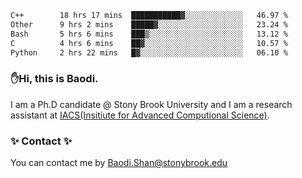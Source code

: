 <!--START_SECTION:waka-->

```txt
C++        18 hrs 17 mins  ███████████▓░░░░░░░░░░░░░   46.97 %
Other      9 hrs 2 mins    █████▓░░░░░░░░░░░░░░░░░░░   23.24 %
Bash       5 hrs 6 mins    ███▒░░░░░░░░░░░░░░░░░░░░░   13.12 %
C          4 hrs 6 mins    ██▓░░░░░░░░░░░░░░░░░░░░░░   10.57 %
Python     2 hrs 22 mins   █▓░░░░░░░░░░░░░░░░░░░░░░░   06.10 %
```

<!--END_SECTION:waka-->

### ✋Hi, this is Baodi. 

I am a Ph.D candidate @ Stony Brook University and I am a research assistant at [IACS(Insitiute for Advanced Computional Science)](https://iacs.stonybrook.edu/).

### ✨ Contact ✨

You can contact me by [Baodi.Shan@stonybrook.edu](mailto:Baodi.Shan@stonybrook.edu)





<!--
[![Anurag's GitHub stats](https://github-readme-stats.vercel.app/api?username=lwshanbd&theme=jolly&show_icons=true&count_private=true&include_all_commits=true)](https://github.com/anuraghazra/github-readme-stats)
**lwshanbd/lwshanbd** is a ✨ _special_ ✨ repository because its `README.md` (this file) appears on your GitHub profile.

Here are some ideas to get you started:

- 🔭 I’m currently working on ...
- 🌱 I’m currently learning ...
- 👯 I’m looking to collaborate on ...
- 🤔 I’m looking for help with ...
- 💬 Ask me about ...
- 📫 How to reach me: ...
- 😄 Pronouns: ...
- ⚡ Fun fact: ...
-->
